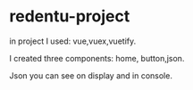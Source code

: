 # redentu-project

in project I used: vue,vuex,vuetify.

I created three components: home, button,json.

Json you can see on display and in console.
